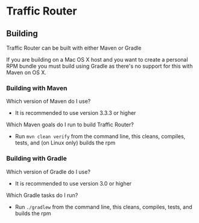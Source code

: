 # Traffic Router

## Building

Traffic Router can be built with either Maven or Gradle

If you are building on a Mac OS X host and you want to create a personal RPM bundle
you must build using Gradle as there's no support for this with Maven on OS X.

### Building with Maven

Which version of Maven do I use?

* It is recommended to use version 3.3.3 or higher

Which Maven goals do I run to build Traffic Router?

* Run `mvn clean verify` from the command line, this cleans, compiles, tests, and (on Linux only) builds the rpm 

### Building with Gradle

Which version of Gradle do I use?

* It is recommended to use version 3.0 or higher

Which Gradle tasks do I run?

* Run `./gradlew` from the command line, this cleans, compiles, tests, and builds the rpm

